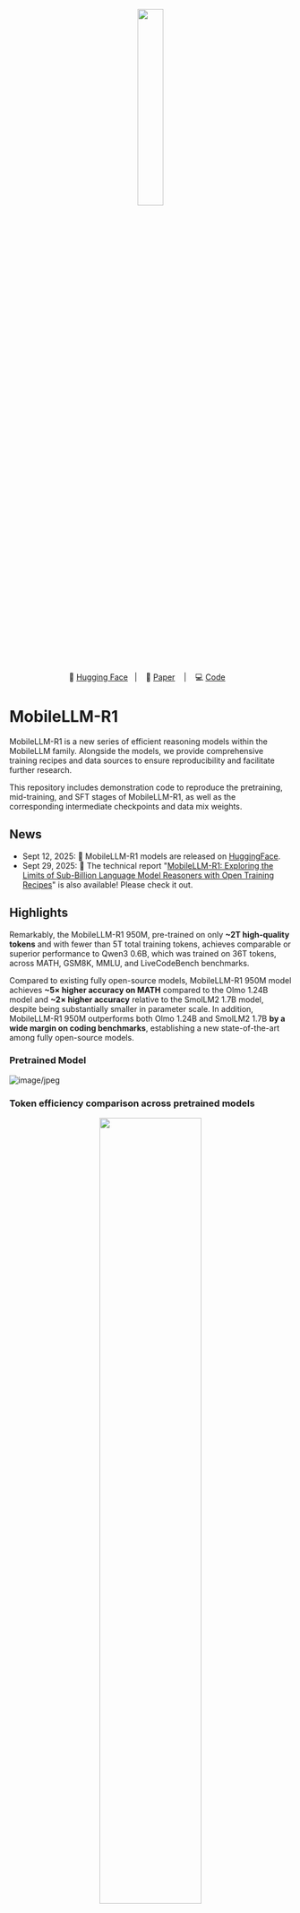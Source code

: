 <p align="center">
  <img src="https://github.com/user-attachments/assets/b1f6cc52-7fbf-4870-aed5-21e066fbd792" width="30%" />
</p>
<p align="center">
        🤗 <a href="https://huggingface.co/collections/facebook/mobilellm-r1-68c4597b104fac45f28f448e">Hugging Face</a>&nbsp&nbsp | &nbsp&nbsp 📑 <a href="https://arxiv.org/pdf/2509.24945">Paper</a> &nbsp&nbsp | &nbsp&nbsp 💻 <a href="https://github.com/facebookresearch/MobileLLM-R1">Code</a> &nbsp&nbsp 
</p>

# MobileLLM-R1

MobileLLM-R1 is a new series of efficient reasoning models within the MobileLLM family. Alongside the models, we provide comprehensive training recipes and data sources to ensure reproducibility and facilitate further research.

This repository includes demonstration code to reproduce the pretraining, mid-training, and SFT stages of MobileLLM-R1, as well as the corresponding intermediate checkpoints and data mix weights.

## News
- Sept 12, 2025: 🚀 MobileLLM-R1 models are released on [HuggingFace](https://huggingface.co/collections/facebook/mobilellm-r1-68c4597b104fac45f28f448e).
- Sept 29, 2025: 🌟 The technical report "[MobileLLM-R1: Exploring the Limits of Sub-Billion Language Model Reasoners with Open Training Recipes](https://arxiv.org/pdf/2509.24945)" is also available! Please check it out. 

## Highlights

Remarkably, the MobileLLM-R1 950M, pre-trained on only **~2T high-quality tokens** and with fewer than 5T total training tokens, achieves comparable or superior performance to Qwen3 0.6B, which was trained on 36T tokens, across MATH, GSM8K, MMLU, and LiveCodeBench benchmarks.

Compared to existing fully open-source models, MobileLLM-R1 950M model achieves **~5× higher accuracy on MATH** compared to the Olmo 1.24B model and **~2× higher accuracy** relative to the SmolLM2 1.7B model, despite being substantially smaller in parameter scale. In addition, MobileLLM-R1 950M outperforms both Olmo 1.24B and SmolLM2 1.7B **by a wide margin on coding benchmarks**, establishing a new state-of-the-art among fully open-source models.

### Pretrained Model
![image/jpeg](https://cdn-uploads.huggingface.co/production/uploads/660f893bae89429c07a32cdb/bZCn1kAhxJUl79cKmz24y.jpeg)

### Token efficiency comparison across pretrained models
<p align="center">
   <img src="https://github.com/user-attachments/assets/edfc80bf-22d2-4ef5-970d-310caddd4f54" width="60%" />
</p>

### Post-trained Model
![image/jpeg](https://cdn-uploads.huggingface.co/production/uploads/660f893bae89429c07a32cdb/upEbYrjKnXJc-APYPlN9M.jpeg)


### Model Architecture

|  | # Layers | # Attnetion Heads | # KV Heads | Dim | Hidden Dim | Params |
| --- | --- | --- | --- | --- | --- | --- |
| MobileLLM-R1-140M | 15 | 9 | 3 | 576 | 2048 | 140M |
| MobileLLM-R1-360M | 15 | 16 | 4 | 1024 | 4096 | 359M |
| MobileLLM-R1-950M | 22 | 24 | 6 | 1536 | 6144 | 949M |

|  | Input modalities | Output modalities | Context Length | Vocaburary Size | Shared Embeddings |
| --- | --- | --- | --- | --- | --- |
| [MobileLLM-R1-140M-base](https://huggingface.co/facebook/MobileLLM-R1-140M-base) | Text | Text | 4k | 128k | Yes |
| [MobileLLM-R1-360M-base](https://huggingface.co/facebook/MobileLLM-R1-360M-base) | Text | Text | 4k | 128k | Yes |
| [MobileLLM-R1-950M-base](https://huggingface.co/facebook/MobileLLM-R1-950M-base) | Text | Text | 4k | 128k | Yes |
| [MobileLLM-R1-140M](https://huggingface.co/facebook/MobileLLM-R1-140M) | Text | Text | 32k | 128k | Yes |
| [MobileLLM-R1-360M](https://huggingface.co/facebook/MobileLLM-R1-360M) | Text | Text | 32k | 128k | Yes |
| [MobileLLM-R1-950M](https://huggingface.co/facebook/MobileLLM-R1-950M) | Text | Text | 32k | 128k | Yes |


# Training

## Training Process
![image/jpeg](https://cdn-uploads.huggingface.co/production/uploads/660f893bae89429c07a32cdb/ThVFzsaaGa4gQ3iha5CKM.jpeg)

### Training stages and hyperparameter details

In the pretraining phase, MobileLLM-R1 models are randomly initialized and optimized using the Adam optimizer with hyperparameters (β_1, β_2, ε) = (0.9, 0.95, 1e-8), coupled with a weight decay coefficient of 0.1. The learning rate follows a 2k-step warmup schedule and then decays linearly from its peak to 10\% of the maximum.

In the mid-training phase, we use Adam optimizer with learning rate linearly decays from its maximum value to zero. We employ knowledge distillation with Llama-3.1-8B-Instruct model as the teacher, where the student is trained via minimizing the KL divergence between its output logits and the teacher logits.

In the post-training phase, we use the Adam optimizer with zero weight decay. The learning rate warmup ratio is set to 0.03 for general-purpose SFT and 0.1 for reasoning-specific SFT, and it linearly decays from its maximum value to zero. Full training hyperparameters are provided in the table below.

| Stage | Phase | Tokens / Samples | BS | Sequence Length | Steps | LR | #GPUs | Training Time |
| --- | --- | --- | --- | --- | --- | --- | --- | --- |
| Pre-training | Phase1 | 2T tokens | 16 | 2k | 500k | 4.00E-03 | 16 x 8 | 4-5 days |
|  | Phase2 | 2T tokens  | 16 | 2k | 500k | 4.00E-03 | 16 x 8 | 4-5 days |
| Mid-training | Phase1 | 100B tokens  | 4 | 4k | 50K | 3.60E-04 | 16 x 8 | 1-2 days |
|  | Phase2 | 100B tokens | 4 | 4k | 50K | 3.60E-04 | 16 x 8 | 1-2 days |
| Post-training | General SFT | 866K samples | 4 | 4k | 2 epochs | 5.00E-06 | 16 x 8 | ~2h |
|  | Reasoning SFT | 6.2M samples | 8 | 32k | 4 epochs | 8.00E-05 | 16 x 8 | ~2.5days |


## Quick Start

To load the pretrained model for further fine-tuning or evaluation:

```python
from transformers import AutoModelForCausalLM, AutoTokenizer
tokenizer = AutoTokenizer.from_pretrained("facebook/MobileLLM-R1-950M")
model = AutoModelForCausalLM.from_pretrained("facebook/MobileLLM-R1-950M")
```

## Pretraining

### Training code
The pretraining code that includes support for data mixing is available under [`./pretraining`](https://github.com/facebookresearch/MobileLLM-R1/tree/main/pretrain). 
Example code:
```
cd ./pretraining
bash run_pretrain.sh
```

Note that our implementation does not include efficiency optimizations; for training speedups, you may refer to open-source efficiency implementations such as [torchtitan](https://github.com/pytorch/torchtitan) or [torchtune](https://github.com/pytorch/torchtune).

### Intermediate checkpoints

| Model Size | Pretraining Stage1 | Pretraining Stage2 | Intermediate Checkpoints* |
|------------|-------------------|-------------------|---------------------------|
| 950M | [MobileLLM-R1-950M-base](https://huggingface.co/facebook/MobileLLM-R1-950M-base/tree/MobileLLM-R1-950M-pretrain-stage1) | [MobileLLM-R1-950M-base](https://huggingface.co/facebook/MobileLLM-R1-950M-base/tree/MobileLLM-R1-950M-pretrain) | Coming Soon* |
| 360M | [MobileLLM-R1-360M-base](https://huggingface.co/facebook/MobileLLM-R1-360M-base/tree/MobileLLM-R1-360M-pretrain-stage1) | [MobileLLM-R1-360M-base](https://huggingface.co/facebook/MobileLLM-R1-360M-base/tree/MobileLLM-R1-360M-pretrain) | Coming Soon* |
| 140M | [MobileLLM-R1-140M-base](https://huggingface.co/facebook/MobileLLM-R1-140M-base/tree/MobileLLM-R1-140M-pretrain-stage1) | [MobileLLM-R1-140M-base](https://huggingface.co/facebook/MobileLLM-R1-140M-base/tree/MobileLLM-R1-140M-pretrain) | Coming Soon* |

*Links to intermediate checkpoints will be made available soon.

## Mid-training

### Training code
Mid-training only differs from pre-training in the dataset selection and training steps. The training code structure are identical to pretraining. Please refer to the [`./pretraining`](https://github.com/facebookresearch/MobileLLM-R1/tree/main/pretrain) section for details on the training code.

### Intermediate checkpoints

| Model Size | Mid-training Stage1 | Mid-training Stage2 | Intermediate Checkpoints* |
|------------|---------------------|---------------------|---------------------------|
| 950M | [MobileLLM-R1-950M-base](https://huggingface.co/facebook/MobileLLM-R1-950M-base/tree/MobileLLM-R1-950M-midtrain-stage1) | [MobileLLM-R1-950M-base](https://huggingface.co/facebook/MobileLLM-R1-950M-base) | Coming Soon* |
| 360M | [MobileLLM-R1-360M-base](https://huggingface.co/facebook/MobileLLM-R1-360M-base/tree/MobileLLM-R1-360M-midtrain-stage1) | [MobileLLM-R1-360M-base](https://huggingface.co/facebook/MobileLLM-R1-360M-base) | Coming Soon* |
| 140M | [MobileLLM-R1-140M-base](https://huggingface.co/facebook/MobileLLM-R1-140M-base/tree/MobileLLM-R1-140M-midtrain-stage1) | [MobileLLM-R1-140M-base](https://huggingface.co/facebook/MobileLLM-R1-140M-base) | Coming Soon* |

*Links to intermediate checkpoints will be made available soon.

## Post-training

### Training code
Training code for the post-training stage is available under [`./sft`](https://github.com/facebookresearch/MobileLLM-R1/tree/main/sft).
The code is based on [TRL](https://github.com/huggingface/trl).
Example code:
```
cd ./sft
bash run_general_sft.sh
bash run_reasoning_sft.sh
```

### Intermediate checkpoints
| Model Size | General SFT | Reasoning SFT |
|------------|-------------|---------------|
| 950M | [MobileLLM-R1-950M](https://huggingface.co/facebook/MobileLLM-R1-950M/tree/MobileLLM-R1-950M-tulu3) | [MobileLLM-R1-950M](https://huggingface.co/facebook/MobileLLM-R1-950M) |
| 360M | [MobileLLM-R1-360M](https://huggingface.co/facebook/MobileLLM-R1-360M/tree/MobileLLM-R1-360M-tulu3) | [MobileLLM-R1-360M](https://huggingface.co/facebook/MobileLLM-R1-360M) |
| 140M | [MobileLLM-R1-140M](https://huggingface.co/facebook/MobileLLM-R1-140M/tree/MobileLLM-R1-140M-tulu3) | [MobileLLM-R1-140M](https://huggingface.co/facebook/MobileLLM-R1-140M) |

# Inference

## Inference examples

Transformers

```py
from transformers import pipeline
import torch

model_id = "facebook/MobileLLM-R1-950M"

pipe = pipeline(
    "text-generation",
    model=model_id,
    torch_dtype="auto",
    device_map="auto",
)

# Math problem / default scenario
messages = [
    {
        "role": "system",
        "content": "Please reason step by step, and put your final answer within \\boxed{}."
    },
    {"role": "user", "content": "Compute: $1-2+3-4+5- \\dots +99-100$."},
]

# C++ coding scenario
messages = [
    {
        "role": "system",
        "content": (
            "\nYou are a helpful and harmless assistant. You should think step-by-step before responding to the instruction below.\n\n"
            "Please use c++ programming language only.\n"
            "You must use ```cpp for just the final solution code block with the following format:\n"
            "```cpp\n# Your code here\n```\n"
        )
    },
    {"role": "user", "content": "Write a C++ program that prints 'Hello, World!'."},
]

# Python coding scenario
messages = [
    {
        "role": "system",
        "content": (
            "\nYou are a helpful and harmless assistant. You should think step-by-step before responding to the instruction below.\n\n"
            "Please use python programming language only.\n"
            "You must use ```python for just the final solution code block with the following format:\n"
            "```python\n# Your code here\n```\n"
        )
    },
    {"role": "user", "content": "Write a Python function that returns the square of a number."},
]

outputs = pipe(
    messages,
    max_new_tokens=8192,
)
print(outputs[0]["generated_text"][-1])
```

You can also run inference with vLLM. You only need to register the model architecture Llama4ForCausalLM with the vLLM ModelRegistry.
```bash
from vllm.model_executor.models.llama4 import Llama4ForCausalLM
from vllm.model_executor.models.registry import ModelRegistry
ModelRegistry.register_model("Llama4ForCausalLM", Llama4ForCausalLM)
```



# Data mix

## Pretraining

| Dataset | Rows | Tokens (B) | Phase1 Mix Ratio | Phase2 Mix Ratio |
| --- | --- | --- | --- | --- |
| [StarCoder](https://huggingface.co/datasets/bigcode/starcoderdata) | 206,640,114 | 263.8 | 10.66% | 0.52% |
| [OpenWebMath](https://huggingface.co/datasets/open-web-math/open-web-math) | 6,117,786 | 12.6 | 6.93% | 23.33% |
| [FineWeb-Edu](https://huggingface.co/datasets/HuggingFaceFW/fineweb-edu) | 1,279,107,432 | 1300 | 63.75% | 54.83% |
| [Wiki](https://huggingface.co/datasets/allenai/dolmino-mix-1124/tree/main/data/wiki) | 7,222,303 | 3.7 | 5.03% | 0.14% |
| [Arxiv](https://huggingface.co/datasets/togethercomputer/RedPajama-Data-1T/blob/main/urls/arxiv.txt) | 1,533,917 | 28 | 6.36% | 1.32% |
| [StackExchange](https://data.together.xyz/redpajama-data-1T/v1.0.0/stackexchange/stackexchange.jsonl) | 29,249,120 | 19.6 | 5.03% | 0.86% |
| [Algebraic stack](https://huggingface.co/datasets/EleutherAI/proof-pile-2/tree/main/algebraic-stack) | 3,404,331 | 12.6 | 2.25% | 1.26% |
| [Nemotron science](https://huggingface.co/datasets/nvidia/Llama-Nemotron-Post-Training-Dataset/blob/main/SFT/science/science.jsonl) | 708,920 | 2 | -- | 0.03% |
| [Nemotron code](https://huggingface.co/datasets/nvidia/Llama-Nemotron-Post-Training-Dataset/blob/main/SFT/code/code_v1.1.jsonl) | 10,108,883 | 16 | -- | 0.72% |
| [Nemotron math](https://huggingface.co/datasets/nvidia/Llama-Nemotron-Post-Training-Dataset/blob/main/SFT/math/math_v1.1.jsonl) | 22,066,397 | 15 | -- | 3.01% |
| [Cosmopedia](https://huggingface.co/datasets/HuggingFaceTB/cosmopedia) | 31,064,744 | 25 | -- | 2.70% |
| [Facebook natural reasoning](https://huggingface.co/datasets/facebook/natural_reasoning) | 1,145,824 | 1.8 | -- | 3.18% |
| [FineMath](https://huggingface.co/datasets/HuggingFaceTB/finemath/tree/main/finemath-3plus) | 48,283,984 | 34 | -- | 8.01% |
| [peS2o](https://huggingface.co/datasets/allenai/peS2o) | 38,800,000 | 50 | -- | 0.08% |
| **Total** |  |  | 100% | 100% |


## Mid-training

| Dataset | Subset | Rows (M) | Phase1 Mix Ratio | Phase2 Mix Ratio |
 | --- | --- | --- | --- | --- |
 | [Dolmino](https://huggingface.co/datasets/allenai/dolmino-mix-1124) | DCLM Baseline | 606 | 37.03% | 6.51% |
 |  | FLAN | 57.3 | 4.10% | 0.72% |
 |  | peS2o | 38.8 | 11.41% | 2.01% |
 |  | Wiki | 6.17 | 2.66% | 0.47% |
 |  | StackExchange | 2.48 | 2.12% | 2.00% |
 |  | Math | 21 | 11.63% | 29.10% |
 | Nemotron | [Nemotron-Pretraining-Code-v1](https://huggingface.co/datasets/nvidia/Nemotron-Pretraining-Code-v1) | 882 | 20.69% | 29.10% |
 |  | [Nemotron-CC-Math-v1](https://huggingface.co/datasets/nvidia/Nemotron-CC-Math-v1) | 144 | 3.45% | 19.40% |
 | StarCoder | [StarCoder](https://huggingface.co/datasets/bigcode/starcoderdata) | 206 | 6.90% | 9.70% |
 | Benchmark training set | [TriviaQA (train)](https://huggingface.co/datasets/mandarjoshi/trivia_qa/tree/main/rc) <br> [OBQA (train)](https://huggingface.co/datasets/allenai/openbookqa/blob/main/main/train-00000-of-00001.parquet) <br> [NaturalQuestions (train)](https://github.com/google-research-datasets/natural-questions/blob/master/nq_open/NQ-open.train.jsonl) <br> [PIQA (train)](https://github.com/ybisk/ybisk.github.io/blob/master/piqa/data/train.jsonl) <br> [GSM8K (train)](https://huggingface.co/datasets/openai/gsm8k/blob/main/main/train-00000-of-00001.parquet) <br> [BoolQ (train)](https://huggingface.co/datasets/google/boolq/blob/main/data/train-00000-of-00001.parquet) <br> [ARC-Easy (train)](https://huggingface.co/datasets/allenai/ai2_arc/blob/main/ARC-Easy/train-00000-of-00001.parquet) <br> [ARC-Challenge (train)](https://huggingface.co/datasets/allenai/ai2_arc/blob/main/ARC-Challenge/train-00000-of-00001.parquet) | ~0.01 | 0 | 0.97% |
 | Total |  |  | 100.00% | 100.00% |



## Post-training

 | Phase | Dataset | Rows |
 | --- | --- | --- |
 | General SFT | [Tulu-3-sft-olmo-2-mixture-0225](https://huggingface.co/datasets/allenai/tulu-3-sft-olmo-2-mixture-0225) | 866K samples |
 | Reasoning SFT | [OpenMathReasoning](https://huggingface.co/datasets/nvidia/OpenMathReasoning) | 3.2M samples |
 | | [OpenScienceReasoning-2](https://huggingface.co/datasets/nvidia/OpenScienceReasoning-2) | 803K samples |
 | | [OpenCodeReasoning-2](https://huggingface.co/datasets/nvidia/OpenCodeReasoning-2) | 2.16M samples |


# Evaluation
## Evaluation code
We provide the evaluation code necessary to reproduce the MobileLLM-R1 evaluation results in the [evaluation folder](https://github.com/facebookresearch/MobileLLM-R1/tree/main/evaluation). The evaluation results are summarized in the following table.

## MobileLLM-R1 base model
| Model | Size | MATH500 | GSM8K | MBPP | HumanEval | CommonSense Avg. | MMLU |
| --- | --- | --- | --- | --- | --- | --- | --- |
|  |  | 4-shot <br> em | 8-shot <br> em | 3-shot <br> pass@1 | 0-shot <br> pass@1 | 0-shot <br> accuracy | 5-shot <br> accuracy |
|  |
| *<150M* |  |  |  |  |  |  |  |
| SmolLM2-135M-base | 135M | 0.4 | 1.8 | 3.8 | 0.0 | **50.7** | -- |
| **MobileLLM-R1-140M-base** | 140M | **4.6** | **16.3** | **5.4** | **15.9** | 44.3 | -- |
|  |
| *150M - 400M* |  |  |  |  |  |  |  |
| Gemma-3-270M-pt | 268M | 0.6 | 1.1 | 2.0 | 3.1 | 48.4 | 26.5 |
| SmolLM2-360M-base | 362M | 1.8 | 5.0 | **19.4** | 0.0 | **56.6** | 24.7 |
| **MobileLLM-R1-360M-base** | 359M | **13.4** | **39.4** | **20.8** | **32.9** | 51.0 | **26.8** |
|  |
| *400M - 1B* |  |  |  |  |  |  |  |
| Qwen2.5-0.5B-base | 494M | 14.8 | 41.8 | 29.6 | 28.1 | 52.3 | 47.5 |
| Qwen3-0.6B-base | 596M | **29.8** | 60.9 | **39.0** | 30.5 | 55.3 | **52.4** |
| **MobileLLM-R1-950M-base** | 949M | 26.8 | **61.6** | **39.2** | **46.3** | **58.6** | 47.4 |
|  |
| *> 1B* |  |  |  |  |  |  |  |
| Gemma-3-1B-pt | 1.0B | 0.6 | 2.4 | 9.4 | 6.1 | 57.3 | 26.1 |
| LLaMA3.2-1B-base | 1.24B | 1.6 | 6.8 | 26.6 | 17.1 | 58.4 | 32.0 |
| OLMo-2-0425-1B-base | 1.48B | 5.2 | 39.8 | 7.8 | 6.7 | 61.0 | 42.4 |
| Qwen2.5-1.5B-base | 1.54B | 31.0 | 68.4 | 44.6 | 36.6 | 58.7 | 61.2 |
| SmolLM2-1.7B-base | 1.71B | 11.6 | 31.8 | 35.4 | 0.6 | 62.9 | 50.0 |
| Qwen3-1.7B-base | 2.03B | 38.5 | 76.2 | 56.4 | 47.6 | 60.9 | 62.1 |


Here, CommonSense Avg. denotes an average of 8 tasks in CommonSense Reasoning benchmarks including ARC-easy, ARC-challenge, BoolQ, PIQA, SIQA, HellaSwag, OBQA, and WinoGrand. Models with fewer than 150M parameters do not yield reliable MMLU scores and are therefore denoted as '—'.

## MobileLLM-R1 post-trained model

 | Model | Size | MATH500 | GSM8K | AIME'24 | AIME'25 | LiveCodeBench-v6 |
 | --- | --- | --- | --- | --- | --- | --- |
 |  |  | 0-shot <br> pass@1 | 0-shot <br> pass@1 | 0-shot <br> pass@1, n=64 | 0-shot <br> pass@1, n=64 | 0-shot <br> pass@1, n=16 |
 |  |
 | *<150M* |  |  |  |  |  |  |
 | SmolLM2-135M-Instruct | 135M | 3.0 | 2.4 | -- | -- | 0.0 |
 | **MobileLLM-R1-140M** | 140M | **6.2** | **4.1** | -- | -- | **1.7** |
 |  |
 | *150M - 400M* |  |  |  |  |  |  |
 | Gemma-3-270m-it | 268M | 6.8 | 8.4 | -- | -- | 0.0 |
 | SmolLM2-360M-Instruct | 362M | 3.4 | 8.1 | -- | -- | 0.7 |
 | **MobileLLM-R1-360M** | 359M | **28.4** | **24.5** | -- | -- | **5.1** |
 |  |
 | *400M - 1B* |  |  |  |  |  |  |
 | Qwen2.5-0.5B-Instruct | 494M | 31.2 | 48.1 | 0.1 | 0.3 | 3.6 |
 | Qwen3-0.6B | 596M | 73.0 | **79.2** | 11.3 | **17.0** | 14.9 |
 | **MobileLLM-R1-950M** | 949M | **74.0** | 67.5 | **15.5** | 16.3 | **19.9** |
 |  |
 | *> 1B* |  |  |  |  |  |  |
 | Gemma-3-1B-it | 1.0B | 45.4 | 62.9 | 0.9 | 0.0 | 2.0 |
 | LLaMA3.2-1B-Instruct | 1.24B | 24.8 | 38.8 | 1.1 | 0.2 | 4.1 |
 | OLMo-2-0425-1B-Instruct | 1.48B | 19.2 | 69.7 | 0.6 | 0.1 | 0.0 |
 | OpenReasoning-Nemotron-1.5B | 1.54B | 83.4 | 76.7 | 49.7 | 40.4 | 28.3 |
 | DeepSeek-R1-Distill-Qwen-1.5B | 1.54B | 83.2 | 77.3 | 29.1 | 23.4 | 19.9 |
 | Qwen2.5-1.5B-Instruct | 1.54B | 54.0 | 70.0 | 2.5 | 0.9 | 7.9 |
 | SmolLM2-1.7B-Instruct | 1.71B | 19.2 | 41.8 | 0.3 | 0.1 | 4.4 |
 | Qwen3-1.7B | 2.03B | 89.4 | 90.3 | 47.0 | 37.0 | 29.8 |

For AIME, we evaluate models across 64 runs and report the average accuracy. For LiveCodeBench, results are reported as the average accuracy across 16 runs. Models with fewer than 400M parameters do not produce reliable AIME scores and are therefore denoted as '—'.



# Citation

If you find our model useful for your research, please consider citing:

  @article{zhao2025mobilellm-r1,
    title={MobileLLM-R1: Exploring the Limits of Sub-Billion Language Model Reasoners with Open Training Recipes},
    author={Zhao, Changsheng and Chang, Ernie and Liu, Zechun and Chang, Chia-Jung and Wen, Wei and Lai, Chen and Cao, Sheng, and Tian, Yuandong and Krishnamoorthi, Raghuraman and Shi, Yangyang and  Chandra, Vikas},
    journal={arXiv preprint arXiv:2509.24945},
    year={2025}
  }


# Contact
Changsheng Zhao, Meta Inc (cszhao at meta dot com)

Ernie Chang, Meta Inc (erniecyc at meta dot com)

Zechun Liu, Meta Inc (zechunliu at meta dot com)

# License

MobileLLM-R1 is FAIR NC licensed as of now
